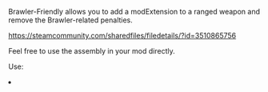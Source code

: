 Brawler-Friendly allows you to add a modExtension to a ranged weapon and remove the Brawler-related penalties.

https://steamcommunity.com/sharedfiles/filedetails/?id=3510865756

Feel free to use the assembly in your mod directly.

Use:
<modExtensions>
    <li Class="BrawlerFriendly.DefModExtension_BrawlerFriendly" />
</modExtensions>
